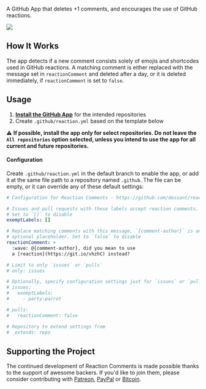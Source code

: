 A GitHub App that deletes +1 comments, and encourages the use of GitHub reactions.

![](https://raw.githubusercontent.com/dessant/reaction-comments/master/assets/screenshot.png)

## How It Works

The app detects if a new comment consists solely of emojis and shortcodes used in GitHub reactions. A matching comment is either replaced with the message set in `reactionComment` and deleted after a day, or it is deleted immediately, if `reactionComment` is set to `false`.

## Usage

1. **[Install the GitHub App](https://github.com/apps/reaction)** for the intended repositories
2. Create `.github/reaction.yml` based on the template below

⚠️ **If possible, install the app only for select repositories. Do not leave the `All repositories` option selected, unless you intend to use the app for all current and future repositories.**

#### Configuration

Create `.github/reaction.yml` in the default branch to enable the app, or add it at the same file path to a repository named `.github`. The file can be empty, or it can override any of these default settings:

```yaml
# Configuration for Reaction Comments - https://github.com/dessant/reaction-comments

# Issues and pull requests with these labels accept reaction comments.
# Set to `[]` to disable
exemptLabels: []

# Replace matching comments with this message, `{comment-author}` is an
# optional placeholder. Set to `false` to disable
reactionComment: >
  :wave: @{comment-author}, did you mean to use
  a [reaction](https://git.io/vhzhC) instead?

# Limit to only `issues` or `pulls`
# only: issues

# Optionally, specify configuration settings just for `issues` or `pulls`
# issues:
#   exemptLabels:
#     - party-parrot

# pulls:
#   reactionComment: false

# Repository to extend settings from
# _extends: repo
```

## Supporting the Project

The continued development of Reaction Comments is made possible thanks to the support of awesome backers. If you'd like to join them, please consider contributing with [Patreon](https://www.patreon.com/dessant), [PayPal](https://www.paypal.me/ArminSebastian) or [Bitcoin](https://goo.gl/uJUAaU).
